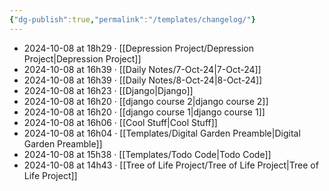 ```yaml
---
{"dg-publish":true,"permalink":"/templates/changelog/"}
---
```



- 2024-10-08 at 18h29 · [[Depression Project/Depression Project\|Depression Project]]
- 2024-10-08 at 16h39 · [[Daily Notes/7-Oct-24\|7-Oct-24]]
- 2024-10-08 at 16h39 · [[Daily Notes/8-Oct-24\|8-Oct-24]]
- 2024-10-08 at 16h23 · [[Django\|Django]]
- 2024-10-08 at 16h20 · [[django course 2\|django course 2]]
- 2024-10-08 at 16h20 · [[django course 1\|django course 1]]
- 2024-10-08 at 16h06 · [[Cool Stuff\|Cool Stuff]]
- 2024-10-08 at 16h04 · [[Templates/Digital Garden Preamble\|Digital Garden Preamble]]
- 2024-10-08 at 15h38 · [[Templates/Todo Code\|Todo Code]]
- 2024-10-08 at 14h43 · [[Tree of Life Project/Tree of Life Project\|Tree of Life Project]]